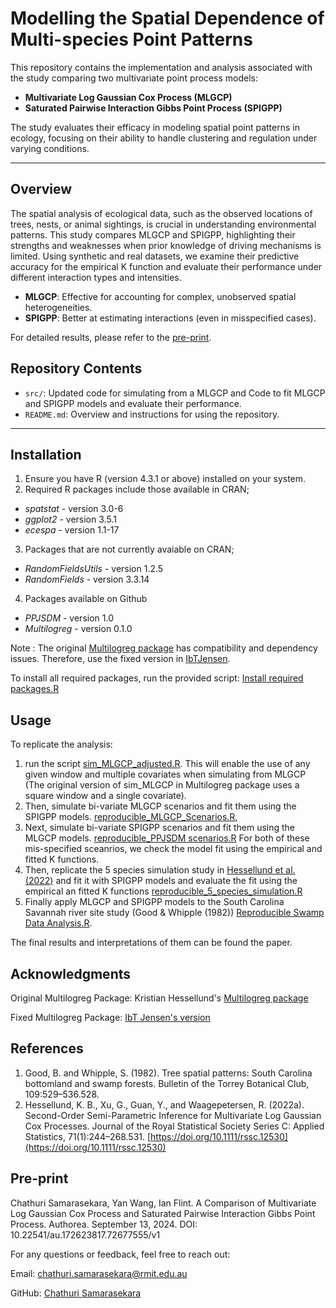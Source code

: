 # **Modelling the Spatial Dependence of Multi-species Point Patterns**

This repository contains the implementation and analysis associated with the study comparing two multivariate point process models: 
- **Multivariate Log Gaussian Cox Process (MLGCP)**
-  **Saturated Pairwise Interaction Gibbs Point Process (SPIGPP)**

The study evaluates their efficacy in modeling spatial point patterns in ecology, focusing on their ability to handle clustering and regulation under varying conditions.

---

## **Overview**

The spatial analysis of ecological data, such as the observed locations of trees, nests, or animal sightings, is crucial in understanding environmental patterns. This study compares MLGCP and SPIGPP, highlighting their strengths and weaknesses when prior knowledge of driving mechanisms is limited. Using synthetic and real datasets, we examine their predictive accuracy for the empirical K function and evaluate their performance under different interaction types and intensities.

- **MLGCP**: Effective for accounting for complex, unobserved spatial heterogeneities.
- **SPIGPP**: Better at estimating interactions (even in misspecified cases).

For detailed results, please refer to the [pre-print](https://doi.org/10.22541/au.172623817.72677555/v1).

## **Repository Contents**
- `src/`: Updated code for simulating from a MLGCP and Code to fit MLGCP and SPIGPP models and evaluate their performance.
- `README.md`: Overview and instructions for using the repository.

---

## **Installation**

1. Ensure you have R (version 4.3.1 or above) installed on your system.
2. Required R packages include those available in CRAN; 
 - *spatstat* - version 3.0-6
 - *ggplot2* - version 3.5.1
 - *ecespa* - version 1.1-17
 
3. Packages that are not currently avaiable on CRAN;
  - *RandomFieldsUtils* - version 1.2.5
  - *RandomFields* - version 3.3.14

4. Packages available on Github
  - *PPJSDM* - version 1.0
  - *Multilogreg* - version 0.1.0

Note : The original [Multilogreg package](https://github.com/kristianhessellund/Multilogreg.git) has compatibility and dependency issues. Therefore, use the fixed version in [IbTJensen](https://github.com/IbTJensen/Multilogreg.git).
 
To install all required packages, run the provided script: [Install required packages.R](Install%20required%20packages.R)

## **Usage**

To replicate the analysis:
1. run the script [sim_MLGCP_adjusted.R](Sim_MLGCP_adjusteed.R). This will enable the use of any given window and multiple covariates when simulating from MLGCP (The original version of sim_MLGCP in Multilogreg package uses a square window and a single covariate).
2. Then, simulate bi-variate MLGCP scenarios and fit them using the SPIGPP models. [reproducible_MLGCP_Scenarios.R](reproducible_MLGCP_Scenarios.R), 
3. Next, simulate bi-variate SPIGPP scenarios and fit them using the MLGCP models. [reproducible_PPJSDM scenarios.R](reproducible_PPJSDM%20scenarios.R)
   For both of these mis-specified sceanrios, we check the model fit using the empirical and fitted K functions.
5. Then, replicate the 5 species simulation study in [Hessellund et al. (2022)](https://doi.org/10.1111/rssc.12530) and fit it with SPIGPP models and evaluate the fit using the empirical an fitted K functions [reproducible_5_species_simulation.R](reproducible_5_species_simulation.R)
6. Finally apply MLGCP and SPIGPP models to the South Carolina Savannah river site study (Good & Whipple (1982)) [Reproducible Swamp Data Analysis.R](Reproducible%20Swamp%20Data%20Analysis.R).

The final results and interpretations of them can be found the paper.

## Acknowledgments

Original Multilogreg Package: Kristian Hessellund's [Multilogreg package](https://github.com/kristianhessellund/Multilogreg.git) 

Fixed Multilogreg Package: [IbT Jensen's version](https://github.com/IbTJensen/Multilogreg.git)

## References
1. Good, B. and Whipple, S. (1982). Tree spatial patterns: South Carolina bottomland and swamp forests. Bulletin of the Torrey Botanical Club, 109:529–536.528.
2. Hessellund, K. B., Xu, G., Guan, Y., and Waagepetersen, R. (2022a). Second-Order Semi-Parametric Inference for Multivariate Log Gaussian Cox Processes. Journal of the Royal Statistical Society Series C: Applied Statistics, 71(1):244–268.531. [https://doi.org/10.1111/rssc.12530](https://doi.org/10.1111/rssc.12530)

## Pre-print
Chathuri Samarasekara, Yan Wang, Ian Flint. A Comparison of Multivariate Log Gaussian Cox Process and Saturated Pairwise Interaction Gibbs Point Process. Authorea. September 13, 2024. DOI: 10.22541/au.172623817.72677555/v1

For any questions or feedback, feel free to reach out:

Email: [chathuri.samarasekara@rmit.edu.au](mailto:chathuri.samarasekara@rmit.edu.au)

GitHub: [Chathuri Samarasekara](https://github.com/chathuri-sam)
